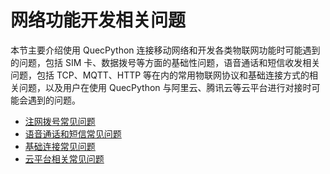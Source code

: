 # 网络功能开发相关问题

本节主要介绍使用 QuecPython 连接移动网络和开发各类物联网功能时可能遇到的问题，包括 SIM 卡、数据拨号等方面的基础性问题，语音通话和短信收发相关问题，包括 TCP、MQTT、HTTP 等在内的常用物联网协议和基础连接方式的相关问题，以及用户在使用 QuecPython 与阿里云、腾讯云等云平台进行对接时可能会遇到的问题。

- [注网拨号常见问题](./basics.md)
- [语音通话和短信常见问题](./voicecall-and-sms.md)
- [基础连接常见问题](./connections.md)
- [云平台相关常见问题](./cloud-platforms.md)
